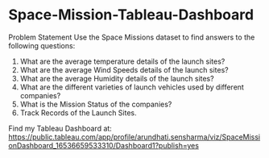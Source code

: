 # Space-Mission-Tableau-Dashboard

Problem Statement
Use the Space Missions dataset to find answers to the following questions:

1.	What are the average temperature details of the launch sites?
2.	What are the average Wind Speeds details of the launch sites?
3.	What are the average Humidity details of the launch sites?
4.	What are the different varieties of launch vehicles used by different companies?
5.	What is the Mission Status of the companies?
6.	Track Records of the Launch Sites.


Find my Tableau Dashboard at:
https://public.tableau.com/app/profile/arundhati.sensharma/viz/SpaceMissionDashboard_16536659533310/Dashboard1?publish=yes
